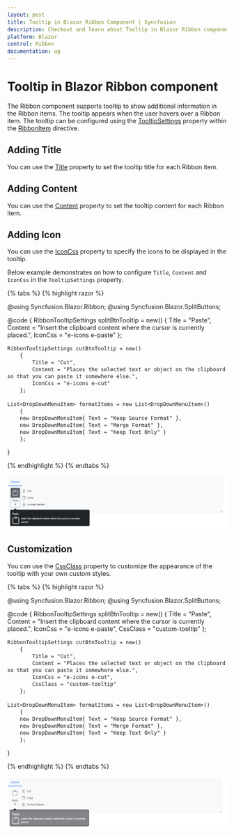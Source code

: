 ```yaml
---
layout: post
title: Tooltip in Blazor Ribbon Component | Syncfusion
description: Checkout and learn about Tooltip in Blazor Ribbon component in Blazor Server App and Blazor WebAssembly App.
platform: Blazor
control: Ribbon
documentation: ug
---
```


# Tooltip in Blazor Ribbon component

The Ribbon component supports tooltip to show additional information in the Ribbon items. The tooltip appears when the user hovers over a Ribbon item. The tooltip can be configured using the [TooltipSettings](https://help.syncfusion.com/cr/blazor/Syncfusion.Blazor.Ribbon.RibbonItem.html#Syncfusion_Blazor_Ribbon_RibbonItem_TooltipSettings) property within the [RibbonItem](https://help.syncfusion.com/cr/blazor/Syncfusion.Blazor.Ribbon.RibbonItem.html) directive.

## Adding Title

You can use the [Title](https://help.syncfusion.com/cr/blazor/Syncfusion.Blazor.Ribbon.RibbonTooltipSettings.html#Syncfusion_Blazor_Ribbon_RibbonTooltipSettings_Title) property to set the tooltip title for each Ribbon item.

## Adding Content

You can use the [Content](https://help.syncfusion.com/cr/blazor/Syncfusion.Blazor.Ribbon.RibbonTooltipSettings.html#Syncfusion_Blazor_Ribbon_RibbonTooltipSettings_Content) property to set the tooltip content for each Ribbon item.

## Adding Icon

You can use the [IconCss](https://help.syncfusion.com/cr/blazor/Syncfusion.Blazor.Ribbon.RibbonTooltipSettings.html#Syncfusion_Blazor_Ribbon_RibbonTooltipSettings_IconCss) property to specify the icons to be displayed in the tooltip.

Below example demonstrates on how to configure `Title`, `Content` and `IconCss` in the `TooltipSettings` property.

{% tabs %}
{% highlight razor %}

@using Syncfusion.Blazor.Ribbon;
@using Syncfusion.Blazor.SplitButtons;

<div style="width:75%">
    <SfRibbon>
        <RibbonTabs>
            <RibbonTab HeaderText="Home">
                <RibbonGroups>
                    <RibbonGroup HeaderText="Clipboard">
                        <RibbonCollections>
                            <RibbonCollection>
                                <RibbonItems>
                                    <RibbonItem Type=RibbonItemType.SplitButton TooltipSettings="splitBtnTooltip">
                                        <RibbonSplitButtonSettings Content="Paste" IconCss="e-icons e-paste" Items="@formatItems"></RibbonSplitButtonSettings>
                                    </RibbonItem>
                                </RibbonItems>
                            </RibbonCollection>
                            <RibbonCollection>
                                <RibbonItems>
                                    <RibbonItem Type=RibbonItemType.Button TooltipSettings="cutBtnTooltip">
                                        <RibbonButtonSettings Content="Cut" IconCss="e-icons e-cut"></RibbonButtonSettings>
                                    </RibbonItem>
                                    <RibbonItem Type=RibbonItemType.Button>
                                        <RibbonButtonSettings Content="Copy" IconCss="e-icons e-copy"></RibbonButtonSettings>
                                    </RibbonItem>
                                    <RibbonItem Type=RibbonItemType.Button>
                                        <RibbonButtonSettings Content="Format Painter" IconCss="e-icons e-format-painter"></RibbonButtonSettings>
                                    </RibbonItem>
                                </RibbonItems>
                            </RibbonCollection>
                        </RibbonCollections>
                    </RibbonGroup>
                </RibbonGroups>
            </RibbonTab>
        </RibbonTabs>
    </SfRibbon>
</div>

@code {
    RibbonTooltipSettings splitBtnTooltip = new()
        {
            Title = "Paste",
            Content = "Insert the clipboard content where the cursor is currently placed.",
            IconCss = "e-icons e-paste"
        };

    RibbonTooltipSettings cutBtnTooltip = new()
        {
            Title = "Cut",
            Content = "Places the selected text or object on the clipboard so that you can paste it somewhere else.",
            IconCss = "e-icons e-cut"
        };

    List<DropDownMenuItem> formatItems = new List<DropDownMenuItem>()
        {
        new DropDownMenuItem{ Text = "Keep Source Format" },
        new DropDownMenuItem{ Text = "Merge Format" },
        new DropDownMenuItem{ Text = "Keep Text Only" }
        };
}

{% endhighlight %}
{% endtabs %}

![Blazor Ribbon Tooltip.](./images/tooltip/blazor-ribbon-tooltip.png)

## Customization

You can use the [CssClass](https://help.syncfusion.com/cr/blazor/Syncfusion.Blazor.Ribbon.RibbonTooltipSettings.html#Syncfusion_Blazor_Ribbon_RibbonTooltipSettings_CssClass) property to customize the appearance of the tooltip with your own custom styles.

{% tabs %}
{% highlight razor %}

@using Syncfusion.Blazor.Ribbon;
@using Syncfusion.Blazor.SplitButtons;

<div style="width:75%">
    <SfRibbon>
        <RibbonTabs>
            <RibbonTab HeaderText="Home">
                <RibbonGroups>
                    <RibbonGroup HeaderText="Clipboard">
                        <RibbonCollections>
                            <RibbonCollection>
                                <RibbonItems>
                                    <RibbonItem Type=RibbonItemType.SplitButton TooltipSettings="splitBtnTooltip">
                                        <RibbonSplitButtonSettings Content="Paste" IconCss="e-icons e-paste" Items="@formatItems"></RibbonSplitButtonSettings>
                                    </RibbonItem>
                                </RibbonItems>
                            </RibbonCollection>
                            <RibbonCollection>
                                <RibbonItems>
                                    <RibbonItem Type=RibbonItemType.Button TooltipSettings="cutBtnTooltip">
                                        <RibbonButtonSettings Content="Cut" IconCss="e-icons e-cut"></RibbonButtonSettings>
                                    </RibbonItem>
                                    <RibbonItem Type=RibbonItemType.Button>
                                        <RibbonButtonSettings Content="Copy" IconCss="e-icons e-copy"></RibbonButtonSettings>
                                    </RibbonItem>
                                    <RibbonItem Type=RibbonItemType.Button>
                                        <RibbonButtonSettings Content="Format Painter" IconCss="e-icons e-format-painter"></RibbonButtonSettings>
                                    </RibbonItem>
                                </RibbonItems>
                            </RibbonCollection>
                        </RibbonCollections>
                    </RibbonGroup>
                </RibbonGroups>
            </RibbonTab>
        </RibbonTabs>
    </SfRibbon>
</div>

@code {
    RibbonTooltipSettings splitBtnTooltip = new()
        {
            Title = "Paste",
            Content = "Insert the clipboard content where the cursor is currently placed.",
            IconCss = "e-icons e-paste",
            CssClass = "custom-tooltip"
        };

    RibbonTooltipSettings cutBtnTooltip = new()
        {
            Title = "Cut",
            Content = "Places the selected text or object on the clipboard so that you can paste it somewhere else.",
            IconCss = "e-icons e-cut",
            CssClass = "custom-tooltip"
        };

    List<DropDownMenuItem> formatItems = new List<DropDownMenuItem>()
        {
        new DropDownMenuItem{ Text = "Keep Source Format" },
        new DropDownMenuItem{ Text = "Merge Format" },
        new DropDownMenuItem{ Text = "Keep Text Only" }
        };
}

<style>
    :root {
        --borderColor: rgb(72, 72, 72);
    }

    /* To customize the appearance of the tooltip */
    .custom-tooltip.e-ribbon-tooltip.e-popup {
        border: 2px solid var(--borderColor);
        border-radius: 5px;
        background: #84848a;
    }

    /* To customize the arrow of the tooltip */
    .custom-tooltip.e-ribbon-tooltip .e-arrow-tip .e-arrow-tip-inner.e-tip-top,
    .custom-tooltip.e-ribbon-tooltip .e-arrow-tip .e-arrow-tip-inner.e-tip-bottom {
        color: #000000;
    }

    .custom-tooltip.e-ribbon-tooltip .e-arrow-tip-outer.e-tip-top {
        border-bottom: 8px solid var(--borderColor);
    }

    .custom-tooltip.e-ribbon-tooltip .e-arrow-tip-outer.e-tip-bottom {
        border-top: 8px solid var(--borderColor);
    }

    /* To change the size of the tooltip title */
    .custom-tooltip.e-ribbon-tooltip .e-tip-content .e-ribbon-tooltip-title {
        font-size: 14px;
    }

    /* To change the size of the tooltip content */
    .custom-tooltip.e-ribbon-tooltip .e-tip-content .e-ribbon-text-container .e-ribbon-tooltip-content {
        font-size: 11px;
    }
</style>

{% endhighlight %}
{% endtabs %}

![Blazor Ribbon Tooltip Template.](./images/tooltip/blazor-ribbon-tooltip-emplate.png)